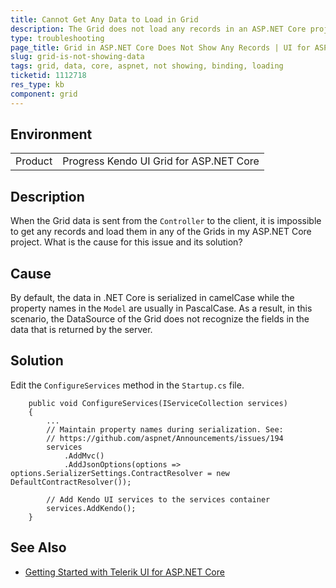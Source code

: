 ```yaml
---
title: Cannot Get Any Data to Load in Grid
description: The Grid does not load any records in an ASP.NET Core project.
type: troubleshooting
page_title: Grid in ASP.NET Core Does Not Show Any Records | UI for ASP.NET Core
slug: grid-is-not-showing-data
tags: grid, data, core, aspnet, not showing, binding, loading
ticketid: 1112718
res_type: kb
component: grid
---
```


## Environment

<table>
 <tr>
  <td>Product</td>
  <td>Progress Kendo UI Grid for ASP.NET Core</td>
 </tr>
</table>


## Description

When the Grid data is sent from the `Controller` to the client, it is impossible to get any records and load them in any of the Grids in my ASP.NET Core project. What is the cause for this issue and its solution?

## Cause

By default, the data in .NET Core is serialized in camelCase while the property names in the `Model` are usually in PascalCase. As a result, in this scenario, the DataSource of the Grid does not recognize the fields in the data that is returned by the server.

## Solution

Edit the `ConfigureServices` method in the `Startup.cs` file.

```
    public void ConfigureServices(IServiceCollection services)
    {
        ...
        // Maintain property names during serialization. See:
        // https://github.com/aspnet/Announcements/issues/194
        services
            .AddMvc()
            .AddJsonOptions(options => options.SerializerSettings.ContractResolver = new DefaultContractResolver());

        // Add Kendo UI services to the services container
        services.AddKendo();
    }
```

## See Also

* [Getting Started with Telerik UI for ASP.NET Core](http://docs.telerik.com/aspnet-core/getting-started/getting-started)
